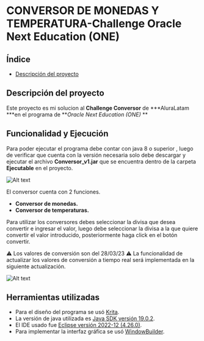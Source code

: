 # **CONVERSOR DE MONEDAS Y TEMPERATURA**-Challenge Oracle Next Education (ONE)

## Índice

* [Descripción del proyecto]([##Descripción-del-proyecto](https://github.com/DarenCondoriLima/Converor-de-monedas-y-temperatura/edit/main/README.md#descripci%C3%B3n-del-proyecto))

## **Descripción del proyecto**

Este proyecto es mi solucion al **Challenge Conversor** de  ***AluraLatam ***en el programa de ***Oracle Next Education (ONE)* **

## **Funcionalidad y Ejecución**
Para poder ejecutar el programa debe contar con java 8 o superior , luego de verificar que cuenta con la versión necesaria solo debe descargar y ejecutar el archivo **Conversor_v1.jar** que se encuentra dentro de la carpeta **Ejecutable** en el proyecto.

![Alt text](media/Ejecutarlo.gif)

El conversor cuenta con 2 funciones.
- **Conversor de monedas.**
- **Conversor de temperaturas.**

Para utilizar los conversores debes seleccionar la divisa que desea convertir e ingresar el valor, luego debe seleccionar la divisa a la que quiere convertir el valor introducido, posteriormente haga click en el botón convertir.

:warning: Los valores de conversión son del 28/03/23  :warning:
La funcionalidad de actualizar los valores de conversión a tiempo real será implementada en la siguiente actualización.

![Alt text](media/Funcionamiento.gif)

## **Herramientas utilizadas**
- Para el diseño del programa se usó [Krita](https://krita.org/en/).
- La versión de java utilizada es [Java SDK versión 19.0.2](https://www.oracle.com/java/technologies/downloads/).
- El IDE usado fue [Eclipse versión 2022-12 (4.26.0)](https://www.eclipse.org/downloads/).
- Para implementar la interfaz gráfica se usó [WindowBuilder](https://www.eclipse.org/windowbuilder/).
